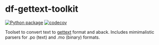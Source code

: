 # df-gettext-toolkit

[![Python package](https://github.com/dfint/df-gettext-toolkit/workflows/Python%20package/badge.svg)](https://github.com/dfint/df-gettext-toolkit/actions?query=workflow%3A"Python+package")
[![codecov](https://codecov.io/gh/dfint/df-gettext-toolkit/branch/develop/graph/badge.svg?token=JfVwndEDlC)](https://codecov.io/gh/dfint/df-gettext-toolkit)

Toolset to convert text to [gettext](https://en.wikipedia.org/wiki/Gettext) format and aback. Includes mimimalistic parsers for .po (text) and .mo (binary) formats.
